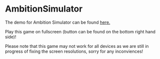 # AmbitionSimulator

The demo for Ambition Simulator can be found [here.](https://sydnieec.github.io/AmbitionSimulator/)

Play this game on fullscreen (button can be found on the bottom right hand side)! 

Please note that this game may not work for all devices as we are still in progress of fixing the screen resolutions, sorry for any inconviences!


